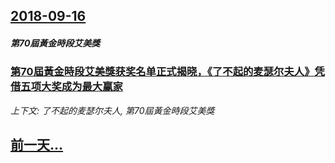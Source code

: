 ## [2018-09-16](/news/2018/09/16/index.md)

##### 第70屆黃金時段艾美獎
### [第70屆黃金時段艾美獎获奖名单正式揭晓，《了不起的麦瑟尔夫人》凭借五项大奖成为最大赢家 ](/news/2018/09/16/第70屆黃金時段艾美獎获奖名单正式揭晓-了不起的麦瑟尔夫人-凭借五项大奖成为最大赢家.md)
_上下文: 了不起的麦瑟尔夫人, 第70屆黃金時段艾美獎_

## [前一天...](/news/2018/09/15/index.md)


